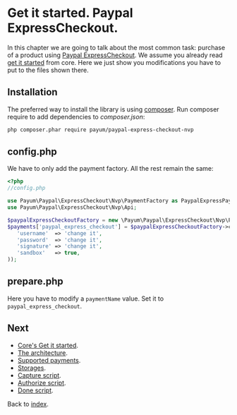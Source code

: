 # Get it started. Paypal ExpressCheckout.

In this chapter we are going to talk about the most common task: purchase of a product using [Paypal ExpressCheckout](https://www.paypal.com/webapps/mpp/express-checkout).
We assume you already read [get it started](https://github.com/Payum/Payum/blob/master/src/Payum/Core/Resources/docs/get-it-started.md) from core.
Here we just show you modifications you have to put to the files shown there.

## Installation

The preferred way to install the library is using [composer](http://getcomposer.org/).
Run composer require to add dependencies to _composer.json_:

```bash
php composer.phar require payum/paypal-express-checkout-nvp
```

## config.php

We have to only add the payment factory. All the rest remain the same:

```php
<?php
//config.php

use Payum\Paypal\ExpressCheckout\Nvp\PaymentFactory as PaypalExpressPaymentFactory;
use Payum\Paypal\ExpressCheckout\Nvp\Api;

$paypalExpressCheckoutFactory = new \Payum\Paypal\ExpressCheckout\Nvp\PaymentFactory; 
$payments['paypal_express_checkout'] = $paypalExpressCheckoutFactory->create(array(
   'username'  => 'change it',
   'password'  => 'change it',
   'signature' => 'change it',
   'sandbox'   => true,
));
```

## prepare.php

Here you have to modify a `paymentName` value. Set it to `paypal_express_checkout`.

## Next 

* [Core's Get it started](https://github.com/Payum/Core/blob/master/Resources/docs/get-it-started.md).
* [The architecture](https://github.com/Payum/Core/blob/master/Resources/docs/the-architecture.md).
* [Supported payments](https://github.com/Payum/Core/blob/master/Resources/docs/supported-payments.md).
* [Storages](https://github.com/Payum/Core/blob/master/Resources/docs/storages.md).
* [Capture script](https://github.com/Payum/Core/blob/master/Resources/docs/capture-script.md).
* [Authorize script](https://github.com/Payum/Core/blob/master/Resources/docs/authorize-script.md).
* [Done script](https://github.com/Payum/Core/blob/master/Resources/docs/done-script.md).

Back to [index](index.md).
